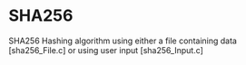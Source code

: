 # SHA256
SHA256 Hashing algorithm using either a file containing data [sha256_File.c] or using user input [sha256_Input.c]
